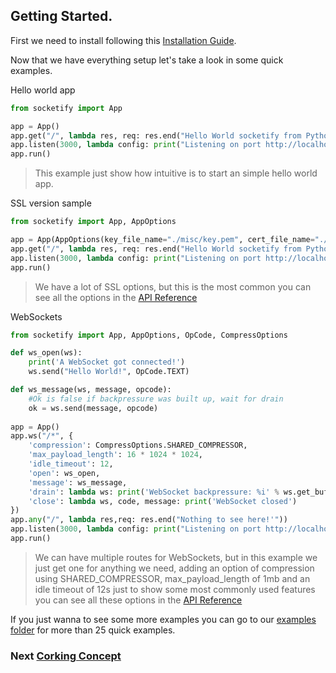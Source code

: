 ## Getting Started.

First we need to install following this [Installation Guide](installation.md).

Now that we have everything setup let's take a look in some quick examples.

Hello world app
```python
from socketify import App

app = App()
app.get("/", lambda res, req: res.end("Hello World socketify from Python!"))
app.listen(3000, lambda config: print("Listening on port http://localhost:%d now\n" % config.port))
app.run()
```
> This example just show how intuitive is to start an simple hello world app.

SSL version sample
``` python
from socketify import App, AppOptions

app = App(AppOptions(key_file_name="./misc/key.pem", cert_file_name="./misc/cert.pem", passphrase="1234"))
app.get("/", lambda res, req: res.end("Hello World socketify from Python!"))
app.listen(3000, lambda config: print("Listening on port http://localhost:%d now\n" % config.port))
app.run()
```

> We have a lot of SSL options, but this is the most common you can see all the options in the [API Reference](api.md)

WebSockets
```python
from socketify import App, AppOptions, OpCode, CompressOptions

def ws_open(ws):
    print('A WebSocket got connected!')
    ws.send("Hello World!", OpCode.TEXT)

def ws_message(ws, message, opcode):
    #Ok is false if backpressure was built up, wait for drain
    ok = ws.send(message, opcode)
    
app = App()    
app.ws("/*", {
    'compression': CompressOptions.SHARED_COMPRESSOR,
    'max_payload_length': 16 * 1024 * 1024,
    'idle_timeout': 12,
    'open': ws_open,
    'message': ws_message,
    'drain': lambda ws: print('WebSocket backpressure: %i' % ws.get_buffered_amount()),
    'close': lambda ws, code, message: print('WebSocket closed')
})
app.any("/", lambda res,req: res.end("Nothing to see here!'"))
app.listen(3000, lambda config: print("Listening on port http://localhost:%d now\n" % (config.port)))
app.run()
```

> We can have multiple routes for WebSockets, but in this example we just get one for anything we need, adding an option of compression using SHARED_COMPRESSOR, max_payload_length of 1mb and an idle timeout of 12s just to show some most commonly used features you can see all these options in the [API Reference](api.md)


If you just wanna to see some more examples you can go to our [examples folder](https://github.com/cirospaciari/socketify.py/tree/main/examples) for more than 25 quick examples.

### Next [Corking Concept](corking.md)